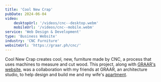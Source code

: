```yaml
---
title: 'Cool New Crap'
pubDate: 2024-06-04
video:
    desktopUrl: '/videos/cnc--desktop.webm'
    mobileUrl: '/videos/cnc--mobile.webm'
service: 'Web Design & Development'
type: 'Business Website'
industry: 'CNC Furniture'
websiteUrl: 'https://graar.ph/cnc/'
---
```

Cool New Crap creates cool, new, furniture made by CNC, a process that uses machines to measure and cut wood. This project, along with <a href="https://kaidostudio.pages.dev/projects/graar/" target="_blank">GRAAR's website</a>, was a collaboration with my friends at GRAAR, an architecture studio, to help design and build me and my wife's <a href="https://graar.ph/post/casa-c/" target="_blank">apartment</a>.

